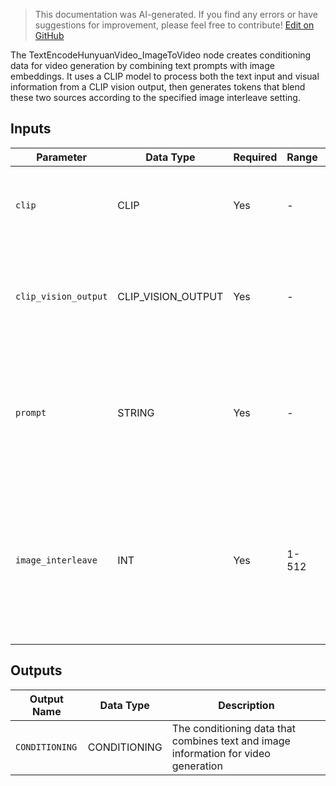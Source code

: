 > This documentation was AI-generated. If you find any errors or have suggestions for improvement, please feel free to contribute! [Edit on GitHub](https://github.com/Comfy-Org/embedded-docs/blob/main/comfyui_embedded_docs/docs/TextEncodeHunyuanVideo_ImageToVideo/en.md)

The TextEncodeHunyuanVideo_ImageToVideo node creates conditioning data for video generation by combining text prompts with image embeddings. It uses a CLIP model to process both the text input and visual information from a CLIP vision output, then generates tokens that blend these two sources according to the specified image interleave setting.

## Inputs

| Parameter | Data Type | Required | Range | Description |
|-----------|-----------|----------|-------|-------------|
| `clip` | CLIP | Yes | - | The CLIP model used for tokenization and encoding |
| `clip_vision_output` | CLIP_VISION_OUTPUT | Yes | - | The visual embeddings from a CLIP vision model that provide image context |
| `prompt` | STRING | Yes | - | The text description to guide the video generation, supports multiline input and dynamic prompts |
| `image_interleave` | INT | Yes | 1-512 | How much the image influences things vs the text prompt. Higher number means more influence from the text prompt. (default: 2) |

## Outputs

| Output Name | Data Type | Description |
|-------------|-----------|-------------|
| `CONDITIONING` | CONDITIONING | The conditioning data that combines text and image information for video generation |
